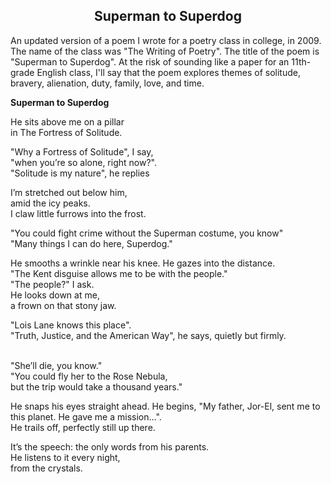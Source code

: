 ## <div align="center">Superman to Superdog</div>

<p>
An updated version of a poem I wrote for a poetry class in college, in 2009.
The name of the class was "The Writing of Poetry".
The title of the poem is "Superman to Superdog".
At the risk of sounding like a paper for an 11th-grade English class, I'll say that the poem explores themes of solitude, bravery, alienation, duty, family, love, and time.
</p>

<p>
<b>Superman to Superdog</b>
</p>

<p>
He sits above me on a pillar<br/>
in The Fortress of Solitude.
</p>

<p>
"Why a Fortress of Solitude", I say,<br/>
"when you’re so alone, right now?".<br/>
"Solitude is my nature", he replies
</p>

<p>
I’m stretched out below him,<br/>
amid the icy peaks.<br/>
I claw little furrows into the frost.
</p>

<p>
"You could fight crime without the Superman costume, you know"<br/>
"Many things I can do here, Superdog."
</p>

<p>
He smooths a wrinkle near his knee. He gazes into the distance.<br/>
"The Kent disguise allows me to be with the people."<br/>
"The people?" I ask.<br/>
He looks down at me,<br/>
a frown on that stony jaw.
</p>

<p>
"Lois Lane knows this place".<br/>
"Truth, Justice, and the American Way", he says, quietly but firmly.<br/><br/>
</p>

<p>
"She’ll die, you know."<br/>
"You could fly her to the Rose Nebula,<br/>
but the trip would take a thousand years."
</p>

<p>
He snaps his eyes straight ahead. He begins, "My father, Jor-El, sent me to this planet. He gave me a mission...".<br/>
He trails off, perfectly still up there.
</p>

<p>
It’s the speech: the only words from his parents.<br/>
He listens to it every night,<br/>
from the crystals.
</p>
